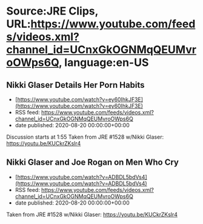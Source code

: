 # Source:JRE Clips, URL:https://www.youtube.com/feeds/videos.xml?channel_id=UCnxGkOGNMqQEUMvroOWps6Q, language:en-US

## Nikki Glaser Details Her Porn Habits
 - [https://www.youtube.com/watch?v=ey60IhkJF3E](https://www.youtube.com/watch?v=ey60IhkJF3E)
 - RSS feed: https://www.youtube.com/feeds/videos.xml?channel_id=UCnxGkOGNMqQEUMvroOWps6Q
 - date published: 2020-08-20 00:00:00+00:00

Discussion starts at 1:55
Taken from JRE #1528 w/Nikki Glaser:
https://youtu.be/KUCkrZKslr4

## Nikki Glaser and Joe Rogan on Men Who Cry
 - [https://www.youtube.com/watch?v=ADBDL5bdVs4](https://www.youtube.com/watch?v=ADBDL5bdVs4)
 - RSS feed: https://www.youtube.com/feeds/videos.xml?channel_id=UCnxGkOGNMqQEUMvroOWps6Q
 - date published: 2020-08-20 00:00:00+00:00

Taken from JRE #1528 w/Nikki Glaser: https://youtu.be/KUCkrZKslr4

